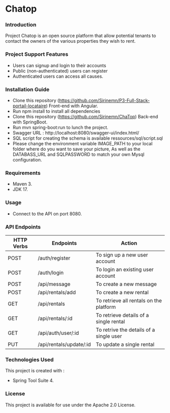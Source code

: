 # Chatop

### Introduction

Project Chatop is an open source platform that allow potential tenants to contact the owners of the various properties they wish to rent.

### Project Support Features

- Users can signup and login to their accounts
- Public (non-authenticated) users can register
- Authenticated users can access all causes.

### Installation Guide

- Clone this repository (https://github.com/Sirinemn/P3-Full-Stack-portail-locataire) Front-end with Angular.
- Run npm install to install all dependencies
- Clone this repository (https://github.com/Sirinemn/ChaTop) Back-end with SpringBoot.
- Run mvn spring-boot:run to lunch the project.
- Swagger URL : http://localhost:8080/swagger-ui/index.html/
- SQL script for creating the schema is available ressources/sql/script.sql
- Please change the environment variable IMAGE_PATH to your local folder where do you want to save your picture,
As well as the DATABASS_URL and SQLPASSWORD to match your own Mysql configuration.

### Requirements

- Maven 3.
- JDK 17.

### Usage

- Connect to the API on port 8080.

### API Endpoints

| HTTP Verbs | Endpoints               | Action                                  |
| ---------- | ----------------------- | --------------------------------------- |
| POST       | /auth/register          | To sign up a new user account           |
| POST       | /auth/login             | To login an existing user account       |
| POST       | /api/message            | To create a new message                 |
| POST       | /api/rentals/add        | To create a new rental                  |
| GET        | /api/rentals            | To retrieve all rentals on the platform |
| GET        | /api/rentals/:id        | To retrieve details of a single rental  |
| GET        | /api/auth/user/:id      | To retrive the details of a single user |
| PUT        | /api/rentals/update/:id | To update a single rental               |

### Technologies Used

This project is created with :

- Spring Tool Suite 4.

### License

This project is available for use under the Apache 2.0 License.
